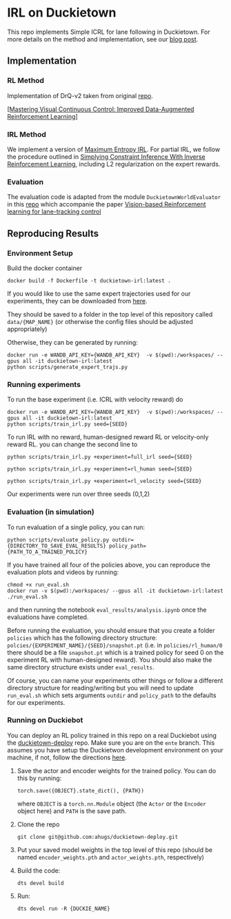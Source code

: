 

# IRL on Duckietown

This repo implements Simple ICRL for lane following in Duckietown. For more details on the method and implementation, see our [blog post](https://ahugs.github.io/blog/2024/lane_following). 

## Implementation 
### RL Method

Implementation of DrQ-v2 taken from original [repo](https://github.com/facebookresearch/drqv2).

[[Mastering Visual Continuous Control: Improved Data-Augmented Reinforcement Learning]](https://arxiv.org/abs/2107.09645)

### IRL Method
We implement a version of [Maximum Entropy IRL](https://cdn.aaai.org/AAAI/2008/AAAI08-227.pdf). For partial IRL,
we follow the procedure outlined in [Simplying Constraint Inference With Inverse Reinforcement Learning](https://openreview.net/forum?id=T5Cerv7PT2), including L2 regularization on the expert rewards.

### Evaluation
The evaluation code is adapted from the module `DuckietownWorldEvaluator` in this [repo](https://github.com/kaland313/Duckietown-RL/tree/420b7f064321b9b98edf1900a013562388a15101)
which accompanie the paper [Vision-based Reinforcement learning for lane-tracking control](https://acta.imeko.org/index.php/acta-imeko/article/view/IMEKO-ACTA-10%20%282021%29-03-04)

## Reproducing Results

### Environment Setup

Build the docker container
```
docker build -f Dockerfile -t duckietown-irl:latest .
```

If you would like to use the same expert trajectories used for our experiments, they can be downloaded from [here](https://drive.google.com/drive/folders/1qB9dCyfNXDdcKx3UfDHMAonc-Q_Yp-cj?usp=sharing).

They should be saved to a folder in the top level of this repository called `data/{MAP_NAME}` (or otherwise the config files should be adjusted appropriately)

Otherwise, they can be generated by running:

```
docker run -e WANDB_API_KEY={WANDB_API_KEY}  -v $(pwd):/workspaces/ --gpus all -it duckietown-irl:latest
python scripts/generate_expert_trajs.py
```

### Running experiments 
To run the base experiment (i.e. ICRL with velocity reward) do

```
docker run -e WANDB_API_KEY={WANDB_API_KEY}  -v $(pwd):/workspaces/ --gpus all -it duckietown-irl:latest
python scripts/train_irl.py seed={SEED}
```

To run IRL with no reward, human-designed reward RL or velocity-only reward RL. you can change the second line to

```python scripts/train_irl.py +experiment=full_irl seed={SEED}```

```python scripts/train_irl.py +experiment=rl_human seed={SEED}```

```python scripts/train_irl.py +experiment=rl_velocity seed={SEED}```

Our experiments were run over three seeds (0,1,2)

### Evaluation (in simulation)

To run evaluation of a single policy, you can run:
```
python scripts/evaluate_policy.py outdir={DIRECTORY_TO_SAVE_EVAL_RESULTS} policy_path={PATH_TO_A_TRAINED_POLICY}
```

If you have trained all four of the policies above, you can reproduce the evaluation plots and videos by running:

```
chmod +x run_eval.sh
docker run -v $(pwd):/workspaces/ --gpus all -it duckietown-irl:latest
./run_eval.sh
```

and then running the notebook `eval_results/analysis.ipynb` once the evaluations have completed.

Before running the evaluation, you should ensure that you create a folder `policies` which has the following directory structure: `polcies/{EXPERIMENT_NAME}/{SEED}/snapshot.pt` (i.e. in `policies/rl_human/0` there should be a file `snapshot.pt` which is a trained policy for seed 0 on the experiment RL with human-designed reward). You should also make the same directory structure exists under `eval_results`. 

Of course, you can name your experiments other things or follow a different directory structure for reading/writing but you will need to update `run_eval.sh` which sets arguments `outdir` and `policy_path` to the defaults for our experiments.

### Running on Duckiebot

You can deploy an RL policy trained in this repo on a real Duckiebot using the [duckietown-deploy](https://github.com/ahugs/duckietown-deploy/tree/ente) repo. Make sure you are on the `ente` branch. This assumes you have setup the Duckietwon development environment on your machine, if not, follow the directions [here](https://docs.duckietown.com/ente/opmanual-duckiebot/setup/setup_laptop/index.html).


1. Save the actor and encoder weights for the trained policy. You can do this by running:

    ```torch.save({OBJECT}.state_dict(), {PATH})``` 

    where `OBJECT` is a `torch.nn.Module` object (the `Actor` or the `Encoder` object here) and `PATH` is the save path.

2. Clone the repo 

    ```
    git clone git@github.com:ahugs/duckietown-deploy.git
    ```

3. Put your saved model weights in the top level of this repo (should be named `encoder_weights.pth` and `actor_weights.pth`, respectively)

4. Build the code:
    ```
    dts devel build
    ```

5. Run:
    ```
    dts devel run -R {DUCKIE_NAME}
    ```

